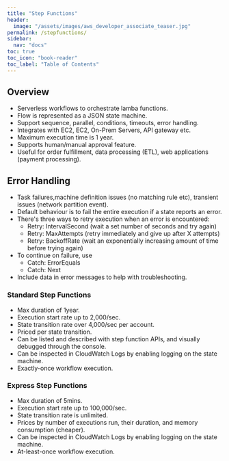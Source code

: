```yaml
---
title: "Step Functions"
header:
  image: "/assets/images/aws_developer_associate_teaser.jpg"
permalink: /stepfunctions/
sidebar:
  nav: "docs"
toc: true
toc_icon: "book-reader"
toc_label: "Table of Contents"
---
```


## Overview

- Serverless workflows to orchestrate lamba functions.
- Flow is represented as a JSON state machine.
- Support sequence, parallel, conditions, timeouts, error handling.
- Integrates with EC2, EC2, On-Prem Servers, API gateway etc.
- Maximum execution time is 1 year.
- Supports human/manual approval feature.
- Useful for order fulfillment, data processing (ETL), web applications (payment processing).

## Error Handling

- Task failures,machine definition issues (no matching rule etc), transient issues (network partition event).
- Default behaviour is to fail the entire execution if a state reports an error.
- There's three ways to retry execution when an error is encountered:
  - Retry: IntervalSecond (wait a set number of seconds and try again)
  - Retry: MaxAttempts (retry immediately and give up after X attempts)
  - Retry: BackoffRate (wait an exponentially increasing amount of time before trying again)
- To continue on failure, use
  - Catch: ErrorEquals
  - Catch: Next
- Include data in error messages to help with troubleshooting.


### Standard Step Functions

- Max duration of 1year.
- Execution start rate up to 2,000/sec.
- State transition rate over 4,000/sec per account.
- Priced per state transition.
- Can be listed and described with step function APIs, and visually debugged through the console.
- Can be inspected in CloudWatch Logs by enabling logging on the state machine.
- Exactly-once workflow execution.

### Express Step Functions

- Max duration of 5mins.
- Execution start rate up to 100,000/sec.
- State transition rate is unlimited.
- Prices by number of executions run, their duration, and memory consumption (cheaper).
- Can be inspected in CloudWatch Logs by enabling logging on the state machine.
- At-least-once workflow execution.
